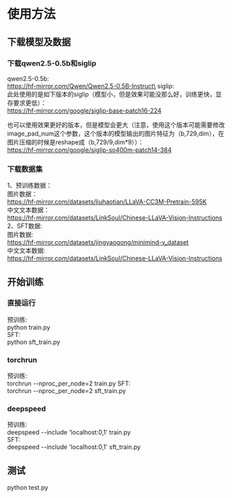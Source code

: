 # 使用方法

## 下载模型及数据
### 下载qwen2.5-0.5b和siglip
qwen2.5-0.5b:\
https://hf-mirror.com/Qwen/Qwen2.5-0.5B-Instruct\
siglip:\
此处使用的是如下版本的siglip（模型小，但是效果可能没那么好，训练更快，显存要求更低）：\
https://hf-mirror.com/google/siglip-base-patch16-224

也可以使用效果更好的版本，但是模型会更大（注意，使用这个版本可能需要修改image_pad_num这个参数，这个版本的模型输出的图片特征为（b,729,dim），在图片压缩的时候是reshape成（b,729/9,dim*9））：\
https://hf-mirror.com/google/siglip-so400m-patch14-384

### 下载数据集
1、预训练数据：\
图片数据：\
https://hf-mirror.com/datasets/liuhaotian/LLaVA-CC3M-Pretrain-595K \
中文文本数据：\
https://hf-mirror.com/datasets/LinkSoul/Chinese-LLaVA-Vision-Instructions
2、SFT数据:\
图片数据:\
https://hf-mirror.com/datasets/jingyaogong/minimind-v_dataset \
中文文本数据:\
https://hf-mirror.com/datasets/LinkSoul/Chinese-LLaVA-Vision-Instructions

## 开始训练
### 直接运行
预训练:\
python train.py\
SFT:\
python sft_train.py
### torchrun
预训练:\
torchrun --nproc_per_node=2 train.py
SFT:\
torchrun --nproc_per_node=2 sft_train.py
### deepspeed
预训练:\
deepspeed --include 'localhost:0,1' train.py\
SFT:\
deepspeed --include 'localhost:0,1' sft_train.py

## 测试
python test.py
